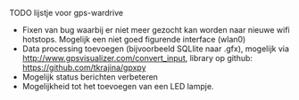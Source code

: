 TODO lijstje voor gps-wardrive

- Fixen van bug waarbij er niet meer gezocht kan worden naar nieuwe wifi hotstops. Mogelijk een niet goed figurende interface (wlan0)
- Data processing toevoegen (bijvoorbeeld SQLlite naar .gfx), mogelijk via http://www.gpsvisualizer.com/convert_input, library op github: https://github.com/tkrajina/gpxpy
- Mogelijk status berichten verbeteren
- Mogelijkheid tot het toevoegen van een LED lampje.
